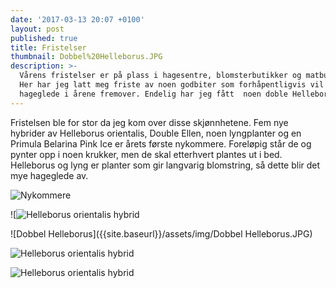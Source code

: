 ```yaml
---
date: '2017-03-13 20:07 +0100'
layout: post
published: true
title: Fristelser
thumbnail: Dobbel%20Helleborus.JPG
description: >-
  Vårens fristelser er på plass i hagesentre, blomsterbutikker og matbutikker.
  Her har jeg latt meg friste av noen godbiter som forhåpentligvis vil gi
  hageglede i årene fremover. Endelig har jeg fått  noen doble Helleborus.
---
```


Fristelsen ble for stor da jeg kom over disse skjønnhetene. Fem nye hybrider av Helleborus orientalis, Double Ellen, noen lyngplanter og en Primula Belarina Pink Ice er årets første nykommere. Foreløpig står de og pynter opp i noen krukker, men de skal etterhvert plantes ut i bed. Helleborus og lyng er planter som gir langvarig blomstring, så dette blir det mye hageglede av.

![Nykommere]({{site.baseurl}}/assets/img/Nykommere.JPG)

<!--more-->

![![Helleborus orientalis hybrid]({{site.baseurl}}/assets/img/IMG_3925.JPG)

![Dobbel Helleborus]({{site.baseurl}}/assets/img/Dobbel Helleborus.JPG)

![Helleborus orientalis hybrid]({{site.baseurl}}/assets/img/IMG_3930.JPG)

![Helleborus orientalis hybrid]({{site.baseurl}}/assets/img/IMG_3946.JPG)
